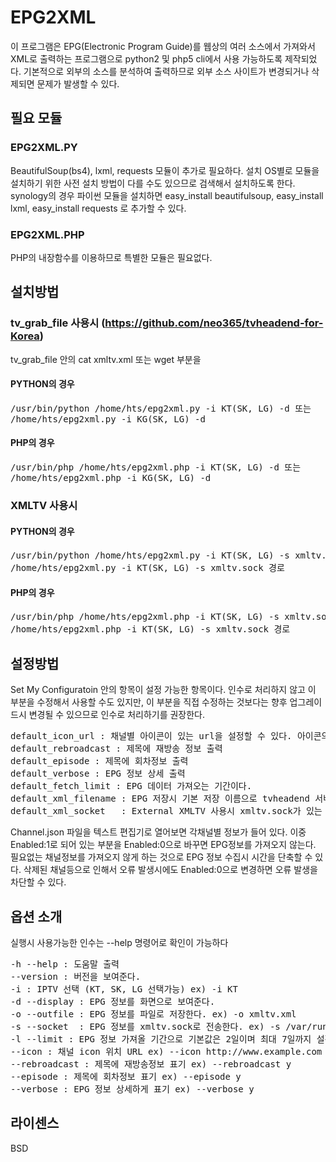 # EPG2XML

이 프로그램은 EPG(Electronic Program Guide)를 웹상의 여러 소스에서 가져와서 XML로 출력하는 프로그램으로 python2 및 php5 cli에서 사용 가능하도록 제작되었다.
기본적으로 외부의 소스를 분석하여 출력하므로 외부 소스 사이트가 변경되거나 삭제되면 문제가 발생할 수 있다.

## 필요 모듈

### EPG2XML.PY
BeautifulSoup(bs4), lxml, requests 모듈이 추가로 필요하다.
설치 OS별로 모듈을 설치하기 위한 사전 설치 방법이 다를 수도 있으므로 검색해서 설치하도록 한다.
synology의 경우 파이썬 모듈을 설치하면 easy_install beautifulsoup, easy_install lxml, easy_install requests 로 추가할 수 있다.

### EPG2XML.PHP
PHP의 내장함수를 이용하므로 특별한 모듈은 필요없다. 

## 설치방법

### tv_grab_file 사용시 (https://github.com/neo365/tvheadend-for-Korea)
tv_grab_file 안의 cat xmltv.xml 또는 wget 부분을

#### PYTHON의 경우
<pre>
/usr/bin/python /home/hts/epg2xml.py -i KT(SK, LG) -d 또는
/home/hts/epg2xml.py -i KG(SK, LG) -d
</pre>

#### PHP의 경우
<pre>
/usr/bin/php /home/hts/epg2xml.php -i KT(SK, LG) -d 또는
/home/hts/epg2xml.php -i KG(SK, LG) -d
</pre>

### XMLTV 사용시
#### PYTHON의 경우
<pre>
/usr/bin/python /home/hts/epg2xml.py -i KT(SK, LG) -s xmltv.sock경로 또는
/home/hts/epg2xml.py -i KT(SK, LG) -s xmltv.sock 경로
</pre>

#### PHP의 경우
<pre>
/usr/bin/php /home/hts/epg2xml.php -i KT(SK, LG) -s xmltv.sock경로 또는
/home/hts/epg2xml.php -i KT(SK, LG) -s xmltv.sock 경로
</pre>

## 설정방법
Set My Configuratoin 안의 항목이 설정 가능한 항목이다. 인수로 처리하지 않고 이 부분을 수정해서 사용할 수도 있지만,
이 부분을 직접 수정하는 것보다는 향후 업그레이드시 변경될 수 있으므로 인수로 처리하기를 권장한다.
<pre>
default_icon_url : 채널별 아이콘이 있는 url을 설정할 수 있다. 아이콘의 이름은 json 파일에 있는 Id.png로 기본설정되어 있다.
default_rebroadcast : 제목에 재방송 정보 출력
default_episode : 제목에 회차정보 출력
default_verbose : EPG 정보 상세 출력
default_fetch_limit : EPG 데이터 가져오는 기간이다.
default_xml_filename : EPG 저장시 기본 저장 이름으로 tvheadend 서버가 쓰기가 가능한 경로로 설정해야 한다.
default_xml_socket   : External XMLTV 사용시 xmltv.sock가 있는 경로로 설정해준다.
</pre>

Channel.json 파일을 텍스트 편집기로 열어보면 각채널별 정보가 들어 있다.
이중 Enabled:1로 되어 있는 부분을 Enabled:0으로 바꾸면 EPG정보를 가져오지 않는다.
필요없는 채널정보를 가져오지 않게 하는 것으로 EPG 정보 수집시 시간을 단축할 수 있다.
삭제된 채널등으로 인해서 오류 발생시에도 Enabled:0으로 변경하면 오류 발생을 차단할 수 있다.

## 옵션 소개

실행시 사용가능한 인수는 --help 명령어로 확인이 가능하다
<pre>
-h --help : 도움말 출력
--version : 버전을 보여준다.
-i : IPTV 선택 (KT, SK, LG 선택가능) ex) -i KT
-d --display : EPG 정보를 화면으로 보여준다.
-o --outfile : EPG 정보를 파일로 저장한다. ex) -o xmltv.xml
-s --socket  : EPG 정보를 xmltv.sock로 전송한다. ex) -s /var/run/xmltv.sock
-l --limit : EPG 정보 가져올 기간으로 기본값은 2일이며 최대 7일까지 설정 가능하다. ex) -l 2
--icon : 채널 icon 위치 URL ex) --icon http://www.example.com
--rebroadcast : 제목에 재방송정보 표기 ex) --rebroadcast y
--episode : 제목에 회차정보 표기 ex) --episode y
--verbose : EPG 정보 상세하게 표기 ex) --verbose y
</pre>

## 라이센스
BSD
